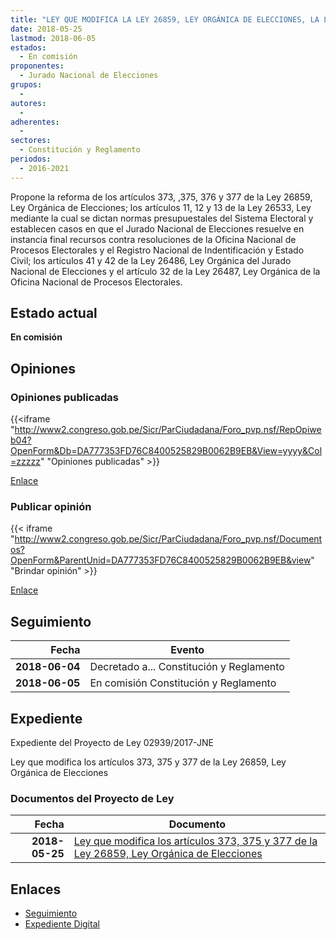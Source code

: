 ```yaml
---
title: "LEY QUE MODIFICA LA LEY 26859, LEY ORGÁNICA DE ELECCIONES, LA LEY 26533-LEY QUE DICTA NORMAS PRESUPUESTALES DEL SISTEMA ELECTORAL Y ESTABLECEN CASOS EN QUE EL JNE RESUELVE EN INSTANCIA FINAL RECURSOS CONTRA RESOLUCIONES DE LA ONPE Y EL RENIEC; LA LEY 26486-LEY ORGÁNICA DEL JURADO NACIONAL DE ELECCIONES Y LA LEY 26487-LEY ORGÁNICA DE LA OFICINA NACIONAL DE PROCESOS ELECTORALES, CON LA FINALIDAD DE AMPLIAR LOS PLAZOS ESTABLECIDOS EN LA NORMATIVA ELECTORAL, ASÍ COMO LA REFORMULACIÓN DE ASPECTOS RELACIONADOS CON EL PRESUPUESTO"
date: 2018-05-25
lastmod: 2018-06-05
estados: 
  - En comisión
proponentes: 
  - Jurado Nacional de Elecciones
grupos: 
  - 
autores: 
  - 
adherentes: 
  - 
sectores: 
  - Constitución y Reglamento
periodos: 
  - 2016-2021
---
```


Propone la reforma de los artículos 373, ,375, 376 y 377 de la Ley 26859, Ley Orgánica de Elecciones; los artículos 11, 12 y 13 de la Ley 26533, Ley mediante la cual se dictan normas presupuestales del Sistema Electoral y establecen casos en que el Jurado Nacional de Elecciones resuelve en instancia final recursos contra resoluciones de la Oficina Nacional de Procesos Electorales y el Registro Nacional de Indentificación y Estado Civil; los artículos 41 y 42 de la Ley 26486, Ley Orgánica del Jurado Nacional de Elecciones y el artículo 32 de la Ley 26487, Ley Orgánica de la Oficina Nacional de Procesos Electorales.


## Estado actual

**En comisión**

## Opiniones

### Opiniones publicadas

{{<iframe "http://www2.congreso.gob.pe/Sicr/ParCiudadana/Foro_pvp.nsf/RepOpiweb04?OpenForm&Db=DA777353FD76C8400525829B0062B9EB&View=yyyy&Col=zzzzz" "Opiniones publicadas" >}}

[Enlace](http://www2.congreso.gob.pe/Sicr/ParCiudadana/Foro_pvp.nsf/RepOpiweb04?OpenForm&Db=DA777353FD76C8400525829B0062B9EB&View=yyyy&Col=zzzzz)
### Publicar opinión

{{< iframe "http://www2.congreso.gob.pe/Sicr/ParCiudadana/Foro_pvp.nsf/Documentos?OpenForm&ParentUnid=DA777353FD76C8400525829B0062B9EB&view" "Brindar opinión" >}}

[Enlace](http://www2.congreso.gob.pe/Sicr/ParCiudadana/Foro_pvp.nsf/Documentos?OpenForm&ParentUnid=DA777353FD76C8400525829B0062B9EB&view)

## Seguimiento

| Fecha | Evento |
|------:|--------|
| **2018-06-04** | Decretado a... Constitución y Reglamento|
| **2018-06-05** | En comisión Constitución y Reglamento|


## Expediente

Expediente del Proyecto de Ley 02939/2017-JNE

Ley que modifica los artículos 373, 375 y 377 de la Ley 26859, Ley Orgánica de Elecciones


### Documentos del Proyecto de Ley

| Fecha | Documento |
|------:|--------|
| **2018-05-25** | [Ley que modifica los artículos 373, 375 y 377 de la Ley 26859, Ley Orgánica de Elecciones](http://www.leyes.congreso.gob.pe/Documentos/2016_2021/Proyectos_de_Ley_y_de_Resoluciones_Legislativas/PL0293920180525..pdf) |

## Enlaces 

- [Seguimiento](http://www2.congreso.gob.pe/Sicr/TraDocEstProc/CLProLey2016.nsf/f7fff46988ca05b1052578e100829cc7/dec90ca7ab48ca080525829b005b969f?OpenDocument)
- [Expediente Digital](http://www2.congreso.gob.pe/Sicr/TraDocEstProc/CLProLey2016.nsf/f7fff46988ca05b1052578e100829cc7/dec90ca7ab48ca080525829b005b969f?OpenDocument&Click=05257FB7005EB655.eb71d0cf91d8294e05256cdf006b5706/$Body/0.1C6C)
